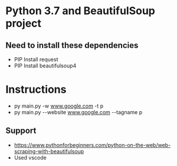 # Python 3.7 and BeautifulSoup project

## Need to install these dependencies
- PIP Install request
- PIP Install beautifulsoup4


# Instructions
- py main.py -w www.google.com -t p
- py main.py --website www.google.com --tagname p

## Support
- https://www.pythonforbeginners.com/python-on-the-web/web-scraping-with-beautifulsoup
- Used vscode